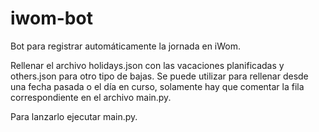 # iwom-bot
Bot para registrar automáticamente la jornada en iWom.

Rellenar el archivo holidays.json con las vacaciones planificadas y others.json para otro tipo de bajas.
Se puede utilizar para rellenar desde una fecha pasada o el día en curso, solamente hay que comentar la fila correspondiente en el archivo main.py.

Para lanzarlo ejecutar main.py.
